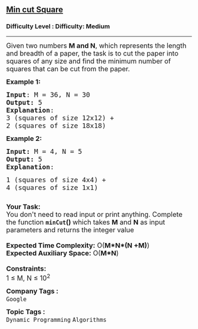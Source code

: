 <h2><a href="https://www.geeksforgeeks.org/problems/min-cut-square3303/1?page=2&difficulty=Medium&status=unsolved&sortBy=submissions">Min cut Square</a></h2><h3>Difficulty Level : Difficulty: Medium</h3><hr><div class="problems_problem_content__Xm_eO"><p><span style="font-size: 18px;">Given two numbers <strong>M and N</strong>, which represents the length and breadth of a paper, the task is to cut the paper into squares of any size and find the minimum number of squares that can be cut from the paper.</span></p>
<p><span style="font-size: 18px;"><strong>Example 1:</strong></span></p>
<pre><span style="font-size: 18px;"><strong>Input</strong>: M = 36, N = 30
<strong>Output:</strong> 5
<strong>Explanation</strong>: </span>
<span style="font-size: 18px;">3 (squares of size 12x12) + 
2 (squares of size 18x18)</span></pre>
<p><span style="font-size: 18px;"><strong>Example 2:</strong></span></p>
<pre><span style="font-size: 18px;"><strong>Input: </strong>M = 4, N = 5
<strong>Output: </strong>5
<strong>Explanation</strong>: 
</span></pre>
<pre><span style="font-size: 18px;">1 (squares of size 4x4) + 
4 (squares of size 1x1)</span></pre>
<p><br><span style="font-size: 18px;"><strong>Your Task:&nbsp;&nbsp;</strong><br>You don't need to read input or print anything. Complete the function <strong><code>minCut</code>()&nbsp;</strong>which takes <strong>M</strong> and <strong>N</strong> as input parameters and returns the integer value<br><br><strong>Expected Time Complexity:</strong>&nbsp;O(<strong>M*N*(N +M)</strong>)</span><br><span style="font-size: 18px;"><strong>Expected Auxiliary Space:</strong> O(<strong>M*N</strong>)<br><br><strong>Constraints:</strong><br>1 ≤ M, N ≤ 10<sup>2</sup></span></p></div><p><span style=font-size:18px><strong>Company Tags : </strong><br><code>Google</code>&nbsp;<br><p><span style=font-size:18px><strong>Topic Tags : </strong><br><code>Dynamic Programming</code>&nbsp;<code>Algorithms</code>&nbsp;